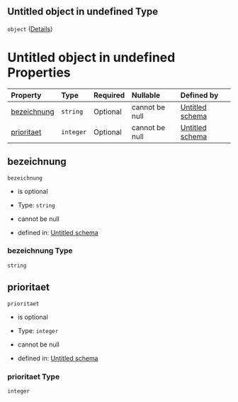 ## Untitled object in undefined Type

`object` ([Details](bilanzkreis.md))

# Untitled object in undefined Properties

| Property                    | Type      | Required | Nullable       | Defined by                                                                                                                          |
| :-------------------------- | :-------- | :------- | :------------- | :---------------------------------------------------------------------------------------------------------------------------------- |
| [bezeichnung](#bezeichnung) | `string`  | Optional | cannot be null | [Untitled schema](bilanzkreis-properties-bezeichnung.md "https://conuti.de/bo4e/schemas/v1/bo/Bilanzkreis#/properties/bezeichnung") |
| [prioritaet](#prioritaet)   | `integer` | Optional | cannot be null | [Untitled schema](bilanzkreis-properties-prioritaet.md "https://conuti.de/bo4e/schemas/v1/bo/Bilanzkreis#/properties/prioritaet")   |

## bezeichnung



`bezeichnung`

*   is optional

*   Type: `string`

*   cannot be null

*   defined in: [Untitled schema](bilanzkreis-properties-bezeichnung.md "https://conuti.de/bo4e/schemas/v1/bo/Bilanzkreis#/properties/bezeichnung")

### bezeichnung Type

`string`

## prioritaet



`prioritaet`

*   is optional

*   Type: `integer`

*   cannot be null

*   defined in: [Untitled schema](bilanzkreis-properties-prioritaet.md "https://conuti.de/bo4e/schemas/v1/bo/Bilanzkreis#/properties/prioritaet")

### prioritaet Type

`integer`
